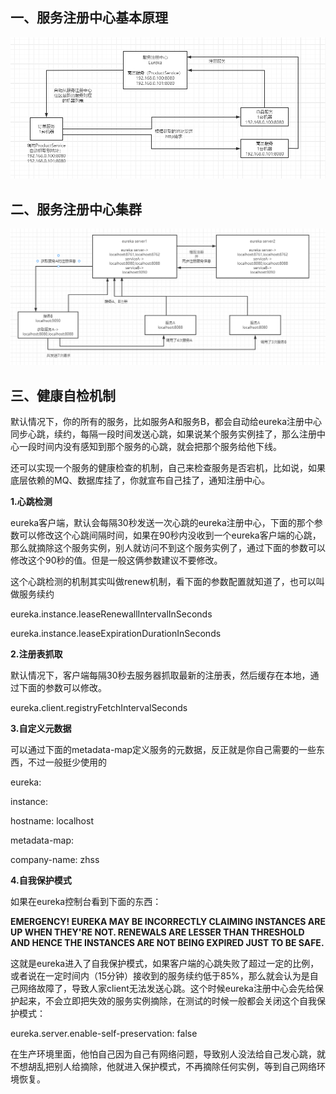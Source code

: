 ## **一、服务注册中心基本原理**

![服务注册中心基本原理](2-Eureka服务注册中心.assets/服务注册中心基本原理.png)

## **二、服务注册中心集群**

![服务注册中心集群](2-Eureka服务注册中心.assets/服务注册中心集群.png)

## **三、健康自检机制**

默认情况下，你的所有的服务，比如服务A和服务B，都会自动给eureka注册中心同步心跳，续约，每隔一段时间发送心跳，如果说某个服务实例挂了，那么注册中心一段时间内没有感知到那个服务的心跳，就会把那个服务给他下线。

还可以实现一个服务的健康检查的机制，自己来检查服务是否宕机，比如说，如果底层依赖的MQ、数据库挂了，你就宣布自己挂了，通知注册中心。

**1.心跳检测**

eureka客户端，默认会每隔30秒发送一次心跳的eureka注册中心，下面的那个参数可以修改这个心跳间隔时间，如果在90秒内没收到一个eureka客户端的心跳，那么就摘除这个服务实例，别人就访问不到这个服务实例了，通过下面的参数可以修改这个90秒的值。但是一般这俩参数建议不要修改。

这个心跳检测的机制其实叫做renew机制，看下面的参数配置就知道了，也可以叫做服务续约

eureka.instance.leaseRenewallIntervalInSeconds

eureka.instance.leaseExpirationDurationInSeconds

**2.注册表抓取**

默认情况下，客户端每隔30秒去服务器抓取最新的注册表，然后缓存在本地，通过下面的参数可以修改。

eureka.client.registryFetchIntervalSeconds

**3.自定义元数据**

可以通过下面的metadata-map定义服务的元数据，反正就是你自己需要的一些东西，不过一般挺少使用的

eureka:

instance:

hostname: localhost

metadata-map:

company-name: zhss

**4.自我保护模式**

如果在eureka控制台看到下面的东西：

**EMERGENCY! EUREKA MAY BE INCORRECTLY CLAIMING INSTANCES ARE UP WHEN THEY'RE NOT. RENEWALS ARE LESSER THAN THRESHOLD AND HENCE THE INSTANCES ARE NOT BEING EXPIRED JUST TO BE SAFE.**

这就是eureka进入了自我保护模式，如果客户端的心跳失败了超过一定的比例，或者说在一定时间内（15分钟）接收到的服务续约低于85%，那么就会认为是自己网络故障了，导致人家client无法发送心跳。这个时候eureka注册中心会先给保护起来，不会立即把失效的服务实例摘除，在测试的时候一般都会关闭这个自我保护模式：

eureka.server.enable-self-preservation: false

在生产环境里面，他怕自己因为自己有网络问题，导致别人没法给自己发心跳，就不想胡乱把别人给摘除，他就进入保护模式，不再摘除任何实例，等到自己网络环境恢复。
